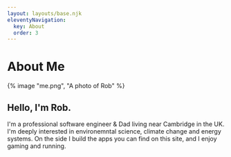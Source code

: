 ```yaml
---
layout: layouts/base.njk
eleventyNavigation:
  key: About
  order: 3
---
```

# About Me

{% image "me.png", "A photo of Rob" %}

## Hello, I'm Rob.

I'm a professional software engineer & Dad living near Cambridge in the UK. I'm deeply interested in environemntal science, climate change and energy systems. On the side I build the apps you can find on this site, and I enjoy gaming and running.
